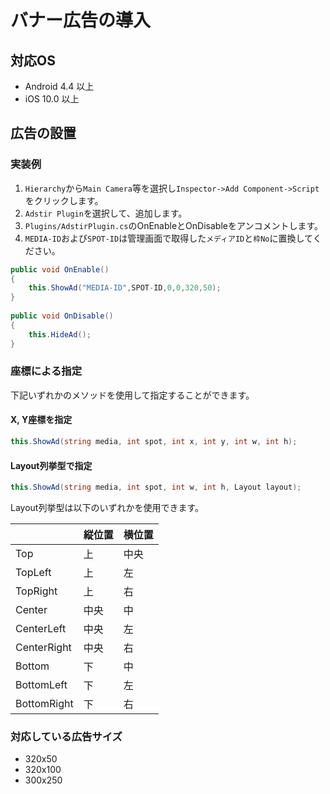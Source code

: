 # バナー広告の導入

## 対応OS
- Android 4.4 以上
- iOS 10.0 以上

## 広告の設置
### 実装例
1. `Hierarchy`から`Main Camera`等を選択し`Inspector->Add Component->Script`をクリックします。
1. `Adstir Plugin`を選択して、追加します。
1. `Plugins/AdstirPlugin.cs`のOnEnableとOnDisableをアンコメントします。
1. `MEDIA-ID`および`SPOT-ID`は管理画面で取得した`メディアID`と`枠No`に置換してください。

```c#
public void OnEnable()
{
    this.ShowAd("MEDIA-ID",SPOT-ID,0,0,320,50);
}
	
public void OnDisable()
{
    this.HideAd();
}
```

### 座標による指定

下記いずれかのメソッドを使用して指定することができます。

#### X, Y座標を指定

```c#
this.ShowAd(string media, int spot, int x, int y, int w, int h);
```

#### Layout列挙型で指定

```c#
this.ShowAd(string media, int spot, int w, int h, Layout layout);
```

Layout列挙型は以下のいずれかを使用できます。

||縦位置|横位置|
|:--|:--|:--|
|Top|上|中央|
|TopLeft|上|左|
|TopRight|上|右|
|Center|中央|中|
|CenterLeft|中央|左|
|CenterRight|中央|右|
|Bottom|下|中|
|BottomLeft|下|左|
|BottomRight|下|右|

### 対応している広告サイズ
  - 320x50
  - 320x100
  - 300x250
